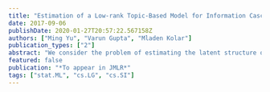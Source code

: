 ```yaml
---
title: "Estimation of a Low-rank Topic-Based Model for Information Cascades"
date: 2017-09-06
publishDate: 2020-01-27T20:57:22.567158Z
authors: ["Ming Yu", "Varun Gupta", "Mladen Kolar"]
publication_types: ["2"]
abstract: "We consider the problem of estimating the latent structure of a social network based on the observed information diffusion events, or ıt cascades. Here for a given cascade, we only observe the times of infection for infected nodes but not the source of the infection. Most of the existing work on this problem has focused on estimating a diffusion matrix without any structural assumptions on it. In this paper, we propose a novel model based on the intuition that an information is more likely to propagate among two nodes if they are interested in similar topics which are also prominent in the information content. In particular, our model endows each node with an influence vector (which measures how authoritative the node is on each topic) and a receptivity vector (which measures how susceptible the node is for each topic). We show how this node-topic structure can be estimated from the observed cascades and prove an analytical upper bound on the estimation error. The estimated model can be used to build recommendation systems based on the receptivity vectors, as well as for marketing based on the influence vectors. Experiments on synthetic and real data demonstrate the improved performance and better interpretability of our model compared to existing state-of-the-art methods."
featured: false
publication: "*To appear in JMLR*"
tags: ["stat.ML", "cs.LG", "cs.SI"]
---
```


